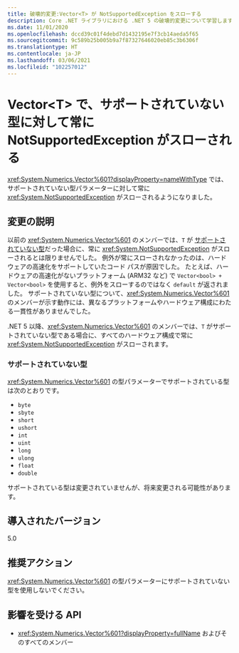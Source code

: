 ```yaml
---
title: 破壊的変更:Vector<T> が NotSupportedException をスローする
description: Core .NET ライブラリにおける .NET 5 の破壊的変更について学習します。Vector<T> によって、サポートされていない型パラメーターに対して常に例外がスローされます。
ms.date: 11/01/2020
ms.openlocfilehash: dccd39c01f4debd7d1432195e7f3cb14aeda5f65
ms.sourcegitcommit: 9c589b25b005b9a7f87327646020eb85c3b6306f
ms.translationtype: HT
ms.contentlocale: ja-JP
ms.lasthandoff: 03/06/2021
ms.locfileid: "102257012"
---
```

# <a name="vectort-always-throws-notsupportedexception-for-unsupported-types"></a>Vector\<T> で、サポートされていない型に対して常に NotSupportedException がスローされる

<xref:System.Numerics.Vector%601?displayProperty=nameWithType> では、サポートされていない型パラメーターに対して常に <xref:System.NotSupportedException> がスローされるようになりました。

## <a name="change-description"></a>変更の説明

以前の <xref:System.Numerics.Vector%601> のメンバーでは、`T` が [サポートされていない型](#unsupported-types)だった場合に、常に <xref:System.NotSupportedException> がスローされるとは限りませんでした。 例外が常にスローされなかったのは、ハードウェアの高速化をサポートしていたコード パスが原因でした。 たとえば、ハードウェアの高速化がないプラットフォーム (ARM32 など) で `Vector<bool> + Vector<bool>` を使用すると、例外をスローするのではなく `default` が返されました。 サポートされていない型について、<xref:System.Numerics.Vector%601> のメンバーが示す動作には、異なるプラットフォームやハードウェア構成にわたる一貫性がありませんでした。

.NET 5 以降、<xref:System.Numerics.Vector%601> のメンバーでは、`T` がサポートされていない型である場合に、すべてのハードウェア構成で常に <xref:System.NotSupportedException> がスローされます。

### <a name="unsupported-types"></a>サポートされていない型

<xref:System.Numerics.Vector%601> の型パラメーターでサポートされている型は次のとおりです。

- `byte`
- `sbyte`
- `short`
- `ushort`
- `int`
- `uint`
- `long`
- `ulong`
- `float`
- `double`

サポートされている型は変更されていませんが、将来変更される可能性があります。

## <a name="version-introduced"></a>導入されたバージョン

5.0

## <a name="recommended-action"></a>推奨アクション

<xref:System.Numerics.Vector%601> の型パラメーターにサポートされていない型を使用しないでください。

## <a name="affected-apis"></a>影響を受ける API

- <xref:System.Numerics.Vector%601?displayProperty=fullName> およびそのすべてのメンバー

<!--

#### Category

Core .NET libraries

### Affected APIs

- ``T:System.Numerics.Vector`1``

-->
